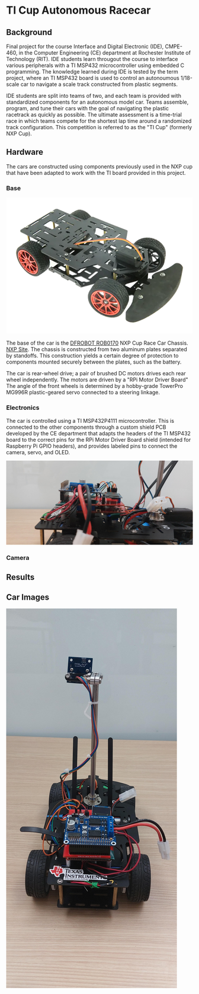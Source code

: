 # TI Cup Autonomous Racecar

## Background
Final project for the course Interface and Digital Electronic (IDE), CMPE-460, in the Computer Engineering (CE) department at Rochester Institute of Technology (RIT). IDE students learn througout the course to interface various peripherals with a TI MSP432 microcontroller using embedded C programming. The knowledge learned during IDE is tested by the term project, where an TI MSP432 board is used to control an autonoumous 1/18-scale car to navigate a scale track constructed from plastic segments.

 IDE students are split into teams of two, and each team is provided with standardized components for an autonomous model car. Teams assemble, program, and tune their cars with the goal of navigating the plastic racetrack as quickly as possible. The ultimate assessment is a time-trial race in which teams compete for the shortest lap time around a randomized track configuration. This competition is referred to as the "TI Cup" (formerly NXP Cup).

## Hardware
The cars are constructed using components previously used in the NXP cup that have been adapted to work with the TI board provided in this project.

### Base
![NXP Chassis](docs/images/NXP_cup_chassis.png)

The base of the car is the [DFROBOT ROB0170](https://www.mouser.it/ProductDetail/DFRobot/ROB0170?qs=hWgE7mdIu5TqrtXq%252BmF5EA%3D%3D) NXP Cup Race Car Chassis. [NXP Site](https://nxp.gitbook.io/nxp-cup/dfrobot-chassis-developer-guide-2019/assembly/dfrobot-chassis). The chassis is constructed from two aluminum plates separated by standoffs. This construction yields a certain degree of protection to components mounted securely between the plates, such as the battery.

 The car is rear-wheel drive; a pair of brushed DC motors drives each rear wheel independently. The motors are driven by a "RPi Motor Driver Board"  The angle of the front wheels is determined by a hobby-grade TowerPro MG996R plastic-geared servo connected to a steering linkage. 

### Electronics
The car is controlled using a TI MSP432P4111 microcontroller. This is connected to the other components through a custom shield PCB developed by the CE department that adapts the headers of the TI MSP432 board to the correct pins for the RPi Motor Driver Board shield (intended for Raspberry Pi GPIO headers), and provides labeled pins to connect the camera, servo, and OLED.

![ElectronicsStack](docs/images/car_electronics_closeup_sideview.jpg)

### Camera



## Results



## Car Images
![RearView](docs/images/car_woodtable_rearview.jpg)
